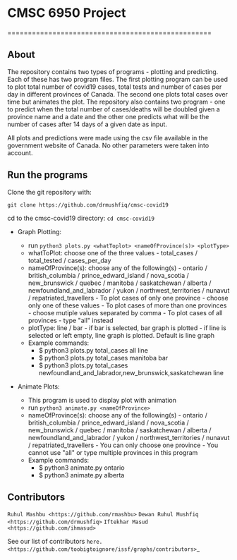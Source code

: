 # CMSC 6950 Project
==================================================

About
-----

The repository contains two types of programs - plotting and predicting. Each of these has two program files. The first plotting program can be used to plot total number of covid19 cases, total tests and number of cases per day in different provinces of Canada. The second one plots total cases over time but animates the plot. The repository also contains two program - one to predict when the total number of cases/deaths will be doubled given a province name and a date and the other one predicts what will be the number of cases after 14 days of a given date as input. 

All plots and predictions were made using the csv file available in the government website of Canada. No other parameters were taken into account.

Run the programs
-----------

Clone the git repository with:

``git clone https://github.com/drmushfiq/cmsc-covid19``

cd to the cmsc-covid19 directory:
``cd cmsc-covid19``

- Graph Plotting:
  - run ``python3 plots.py <whatToplot> <nameOfProvince(s)> <plotType>``
  - whatToPlot: choose one of the three values 
  		- total_cases / total_tested / cases_per_day
  - nameOfProvince(s): choose any of the following(s) 
  		- ontario / british_columbia / prince_edward_island / nova_scotia / new_brunswick / quebec / manitoba / saskatchewan / alberta / newfoundland_and_labrador / yukon / northwest_territories / nunavut / repatriated_travellers 
  		- To plot cases of only one province - choose only one of these values
  		- To plot cases of more than one provinces - choose mutiple values separated by comma
  		- To plot cases of all provinces - type "all" instead
  - plotType: line / bar
  		- if bar is selected, bar graph is plotted
  		- if line is selected or left empty, line graph is plotted. Default is line graph
  - Example commands:
	  - $ python3 plots.py total_cases all line
	  - $ python3 plots.py total_cases manitoba bar
	  - $ python3 plots.py total_cases newfoundland_and_labrador,new_brunswick,saskatchewan line

- Animate Plots:
  - This program is used to display plot with animation
  - run ``python3 animate.py <nameOfProvince>``
  - nameOfProvince(s): choose any of the following(s) 
  		- ontario / british_columbia / prince_edward_island / nova_scotia / new_brunswick / quebec / manitoba / saskatchewan / alberta / newfoundland_and_labrador / yukon / northwest_territories / nunavut / repatriated_travellers 
  		- You can only choose one province 
  		- You cannot use "all" or type multiple provinces in this program
  - Example commands:
	  - $ python3 animate.py ontario
	  - $ python3 animate.py alberta 

Contributors
---------------------------------------------
`Ruhul Mashbu <https://github.com/rmashbu>`
`Dewan Ruhul Mushfiq <https://github.com/drmushfiq>`
`Iftekhar Masud <https://github.com/ihmasud>`

See our list of contributors `here. <https://github.com/toobigtoignore/issf/graphs/contributors>`_

